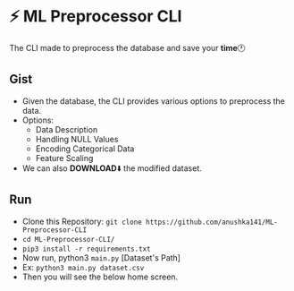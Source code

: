# :zap: ML Preprocessor CLI

The CLI made to preprocess the database and save your **time**:clock1:

## Gist

- Given the database, the CLI provides various options to preprocess the data. 
- Options:
    - Data Description
    - Handling NULL Values
    - Encoding Categorical Data
    - Feature Scaling
- We can also **DOWNLOAD**:arrow_down: the modified dataset.



## Run

- Clone this Repository: `git clone https://github.com/anushka141/ML-Preprocessor-CLI`
- `cd ML-Preprocessor-CLI/`
- `pip3 install -r requirements.txt`
- Now run, python3 `main.py` [Dataset's Path]
- Ex: `python3 main.py dataset.csv`
- Then you will see the below home screen.





